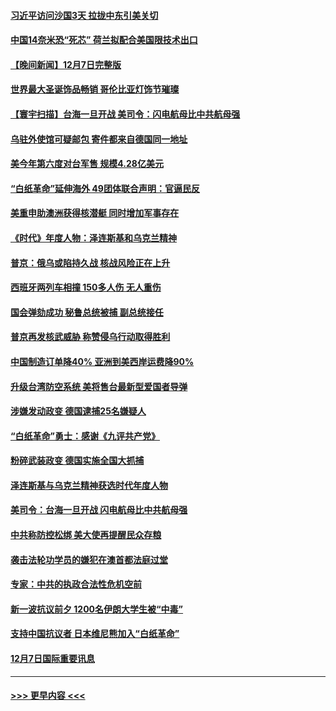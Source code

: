 #### [习近平访问沙国3天 拉拢中东引美关切](../pages/prog202/a103593347.md?t=12081801) 
#### [中国14奈米恐“死芯” 荷兰拟配合美国限技术出口](../pages/prog202/a103593339.md?t=12081801) 
#### [【晚间新闻】12月7日完整版](../pages/prog202/a103593257.md?t=12081801) 
#### [世界最大圣诞饰品畅销 哥伦比亚灯饰节璀璨](../pages/prog202/a103593254.md?t=12081801) 
#### [【寰宇扫描】台海一旦开战 美司令：闪电航母比中共航母强](../pages/prog202/a103593243.md?t=12081801) 
#### [乌驻外使馆可疑邮包 寄件都来自德国同一地址](../pages/prog202/a103593272.md?t=12081801) 
#### [美今年第六度对台军售 规模4.28亿美元](../pages/prog202/a103593109.md?t=12081801) 
#### [“白纸革命”延伸海外 49团体联合声明：官逼民反](../pages/prog202/a103593084.md?t=12081801) 
#### [美重申助澳洲获得核潜艇 同时增加军事存在](../pages/prog202/a103593100.md?t=12081801) 
#### [《时代》年度人物：泽连斯基和乌克兰精神](../pages/prog202/a103593104.md?t=12081801) 
#### [普京：俄乌或陷持久战 核战风险正在上升](../pages/prog202/a103593102.md?t=12081801) 
#### [西班牙两列车相撞 150多人伤 无人重伤](../pages/prog202/a103593106.md?t=12081801) 
#### [国会弹劾成功 秘鲁总统被捕 副总统接任](../pages/prog202/a103593009.md?t=12081801) 
#### [普京再发核武威胁 称赞侵乌行动取得胜利](../pages/prog202/a103592953.md?t=12081801) 
#### [中国制造订单降40% 亚洲到美西岸运费降90%](../pages/prog202/a103592946.md?t=12081801) 
#### [升级台湾防空系统 美将售台最新型爱国者导弹](../pages/prog202/a103592952.md?t=12081801) 
#### [涉嫌发动政变 德国逮捕25名嫌疑人](../pages/prog202/a103592905.md?t=12081801) 
#### [“白纸革命”勇士：感谢《九评共产党》](../pages/prog202/a103592900.md?t=12081801) 
#### [粉碎武装政变 德国实施全国大抓捕](../pages/prog202/a103592749.md?t=12081801) 
#### [泽连斯基与乌克兰精神获选时代年度人物](../pages/prog202/a103592720.md?t=12081801) 
#### [美司令：台海一旦开战 闪电航母比中共航母强](../pages/prog202/a103592717.md?t=12081801) 
#### [中共称防控松绑 美大使再提醒民众存粮](../pages/prog202/a103592702.md?t=12081801) 
#### [袭击法轮功学员的嫌犯在澳首都法庭过堂](../pages/prog202/a103592693.md?t=12081801) 
#### [专家：中共的执政合法性危机空前](../pages/prog202/a103592567.md?t=12081801) 
#### [新一波抗议前夕 1200名伊朗大学生被“中毒”](../pages/prog202/a103592570.md?t=12081801) 
#### [支持中国抗议者 日本维尼熊加入“白纸革命”](../pages/prog202/a103592573.md?t=12081801) 
#### [12月7日国际重要讯息](../pages/prog202/a103592580.md?t=12081801) 

----
#### [ >>> 更早内容 <<< ](../indexes/prog202-earlier.md)
